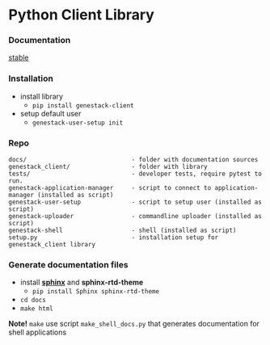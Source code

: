 # Python Client Library

### Documentation

   [stable](http://genestack-client.readthedocs.io/en/stable/)

### Installation

   - install library
     - `pip install genestack-client`
   - setup default user
     - `genestack-user-setup init`

### Repo

  ```
  docs/                             - folder with documentation sources
  genestack_client/                 - folder with library
  tests/                            - developer tests, require pytest to run.
  genestack-application-manager     - script to connect to application-manager (installed as script)
  genestack-user-setup              - script to setup user (installed as script)
  genestack-uploader                - commandline uploader (installed as script)
  genestack-shell                   - shell (installed as script)
  setup.py                          - installation setup for genestack_client library
  ```

### Generate documentation files

 - install [**sphinx**](http://sphinx-doc.org/) and **sphinx-rtd-theme**
   - `pip install Sphinx sphinx-rtd-theme`
 - `cd docs`
 - `make html`

**Note!** `make` use script `make_shell_docs.py` that generates documentation for shell applications

